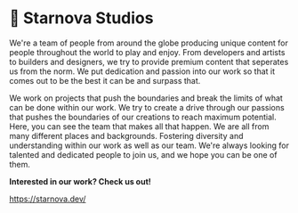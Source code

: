 # 🚀 Starnova Studios

We're a team of people from around the globe producing unique content for people throughout the world to play and enjoy. From developers and artists to builders and designers, we try to provide premium content that seperates us from the norm. We put dedication and passion into our work so that it comes out to be the best it can be and surpass that.

We work on projects that push the boundaries and break the limits of what can be done within our work. We try to create a drive through our passions that pushes the boundaries of our creations to reach maximum potential. Here, you can see the team that makes all that happen. We are all from many different places and backgrounds. Fostering diversity and understanding within our work as well as our team. We're always looking for talented and dedicated people to join us, and we hope you can be one of them.

**Interested in our work? Check us out!**

https://starnova.dev/
